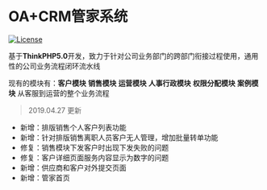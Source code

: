 OA+CRM管家系统
===============

[![License](https://poser.pugx.org/topthink/think/license)](https://packagist.org/packages/topthink/think)

基于**ThinkPHP5.0**开发，致力于针对公司业务部门的跨部门衔接过程使用，通用性的公司业务流程闭环流水线

现有的模块有：**客户模块**   **销售模块**  **运营模块**  **人事行政模块**  **权限分配模块**  **案例模块**  从客服到运营的整个业务流程

> 2019.04.27 更新

* 新增：排版销售个人客户列表功能
* 新增：针对排版销售离职人员客户无人管理，增加批量转单功能
* 修复：销售模块下发客户时出现下发失败的问题
* 修复：客户详细页面服务内容显示为数字的问题
* 新增：供应商和客户对外提交页面
* 新增：管家首页
